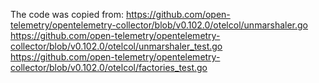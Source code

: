 The code was copied from:
https://github.com/open-telemetry/opentelemetry-collector/blob/v0.102.0/otelcol/unmarshaler.go
https://github.com/open-telemetry/opentelemetry-collector/blob/v0.102.0/otelcol/unmarshaler_test.go
https://github.com/open-telemetry/opentelemetry-collector/blob/v0.102.0/otelcol/factories_test.go